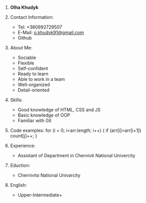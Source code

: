 1. **Olha Khudyk**

2. Contact Information:
    * Tel: +380992729507
    * E-Mail: o.khudyk91@gmail.com
    * Github

3. About Me:
    * Sociable
    * Flexible
    * Self-confident
    * Ready to learn
    * Able to work in a team
    * Well-organized
    * Detail-oriented

4. Skills:
    * Good knowledge of HTML, CSS and JS
    * Basic knowledge of OOP
    * Familiar with Git

5. Code examples:
    for (i = 0; i<arr.length; i++) {
        if (arr[i]>arr[i+1]) count[j]++;
    }

6. Experience:
    * Assistant of Department in Chernivti National Univercity

7. Eduction:
    * Chernivtsi National Univarcity

8. English:
    * Upper-Intermediate+